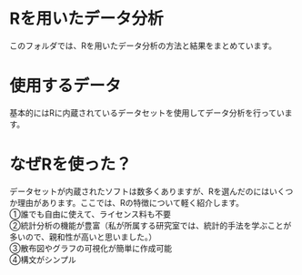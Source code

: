 # Rを用いたデータ分析
このフォルダでは、Rを用いたデータ分析の方法と結果をまとめています。

# 使用するデータ
基本的にはRに内蔵されているデータセットを使用してデータ分析を行っています。

# なぜRを使った？
データセットが内蔵されたソフトは数多くありますが、Rを選んだのにはいくつか理由があります。ここでは、Rの特徴について軽く紹介します。<br>
①誰でも自由に使えて、ライセンス料も不要<br>
②統計分析の機能が豊富（私が所属する研究室では、統計的手法を学ぶことが多いので、親和性が高いと思いました。）<br>
③散布図やグラフの可視化が簡単に作成可能<br>
④構文がシンプル
